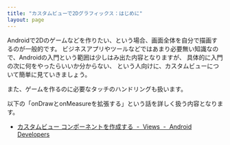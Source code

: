 ```yaml
---
title: "カスタムビューで2Dグラフィックス：はじめに"
layout: page
---
```

Androidで2Dのゲームなどを作りたい、という場合、画面全体を自分で描画するのが一般的です。
ビジネスアプリやツールなどではあまり必要無い知識なので、Androidの入門という範囲は少しはみ出た内容となりますが、
具体的に入門の次に何をやったらいいか分からない、
という人向けに、カスタムビューについて簡単に見ていきましょう。

また、ゲームを作るのに必要なタッチのハンドリングも扱います。

以下の「onDrawとonMeasureを拡張する」という話を詳しく扱う内容となります。

- [カスタムビュー コンポーネントを作成する  -  Views  -  Android Developers](https://developer.android.com/develop/ui/views/layout/custom-views/custom-components?hl=ja)

